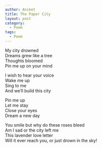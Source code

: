 ```yaml
---
author: Aniket
title: The Paper City
layout: post
category:
  - Poem
tags:
  - Poem
---
```

My city drowned  
Dreams grew like a tree  
Thoughts bloomed  
Pin me up on your mind

I wish to hear your voice  
Wake me up  
Sing to me  
And we’ll build this city

Pin me up  
Let me stay  
Close your eyes  
Dream a new day

You smile but why do these roses bleed  
Am I sad or the city left me  
This lavender love letter  
Will it ever reach you, or just drown in the sky!